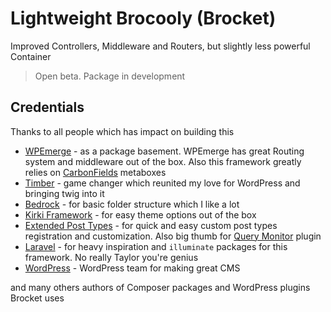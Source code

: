 # Lightweight Brocooly (Brocket)

Improved Controllers, Middleware and Routers, but slightly less powerful Container

> Open beta. Package in development

## Credentials

Thanks to all people which has impact on building this

- [WPEmerge](https://wpemerge.com/) - as a package basement. WPEmerge has great Routing system and middleware out of the box. Also this framework greatly relies on [CarbonFields](https://carbonfields.net/) metaboxes
- [Timber](https://timber.github.io/docs/guides/wp-integration/) - game changer which reunited my love for WordPress and bringing twig into it
- [Bedrock](https://roots.io/bedrock/) - for basic folder structure which I like a lot
- [Kirki Framework](https://kirki.org/) - for easy theme options out of the box
- [Extended Post Types](https://github.com/johnbillion/extended-cpts) - for quick and easy custom post types registration and customization. Also big thumb for [Query Monitor](https://querymonitor.com/) plugin
- [Laravel](https://laravel.com/) - for heavy inspiration and `illuminate` packages for this framework. No really Taylor you're genius
- [WordPress](https://wordpress.org/) - WordPress team for making great CMS

and many others authors of Composer packages and WordPress plugins Brocket uses